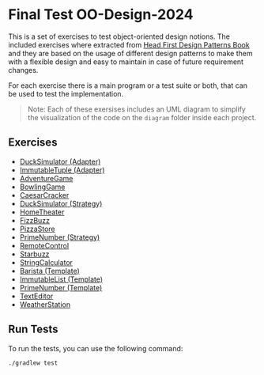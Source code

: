 # Final Test OO-Design-2024

This is a set of exercises to test object-oriented design notions. The included exercises where extracted from [Head First Design Patterns Book](https://raw.githubusercontent.com/ajitpal/BookBank/master/%5BO%60Reilly.%20Head%20First%5D%20-%20Head%20First%20Design%20Patterns%20-%20%5BFreeman%5D.pdf) and they are based on the usage of different design patterns to make them with a flexible design and easy to maintain in case of future requirement changes.

For each exercise there is a main program or a test suite or both, that can be used to test the implementation.

> Note: Each of these exersises includes an UML diagram to simplify the visualization of the code on the `diagram` folder inside each project.

## Exercises
- [DuckSimulator (Adapter)](src/main/java/adapter/ducks)
- [ImmutableTuple (Adapter)](src/main/java/adapter/list)
- [AdventureGame](src/main/java/adventuregame)
- [BowlingGame](src/main/java/bowlinggame)
- [CaesarCracker](src/main/java/caesarcracker)
- [DuckSimulator (Strategy)](src/main/java/ducksimulator)
- [HomeTheater](src/main/java/facade/hometheater)
- [FizzBuzz](src/main/java/fizzbuzz)
- [PizzaStore](src/main/java/pizzastore)
- [PrimeNumber (Strategy)](src/main/java/primenumber)
- [RemoteControl](src/main/java/remotecontrol)
- [Starbuzz](src/main/java/starbuzz)
- [StringCalculator](src/main/java/stringcalculator)
- [Barista (Template)](src/main/java/template/barista)
- [ImmutableList (Template)](src/main/java/template/immutablelist)
- [PrimeNumber (Template)](src/main/java/template/primenumbers)
- [TextEditor](src/main/java/texteditor)
- [WeatherStation](src/main/java/weatherstation)

## Run Tests
To run the tests, you can use the following command:
```bash
./gradlew test
```
